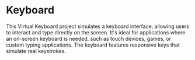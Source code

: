 # Keyboard
This Virtual Keyboard project simulates a keyboard interface, allowing users to interact and type directly on the screen. It's ideal for applications where an on-screen keyboard is needed, such as touch devices, games, or custom typing applications. The keyboard features responsive keys that simulate real keystrokes.
